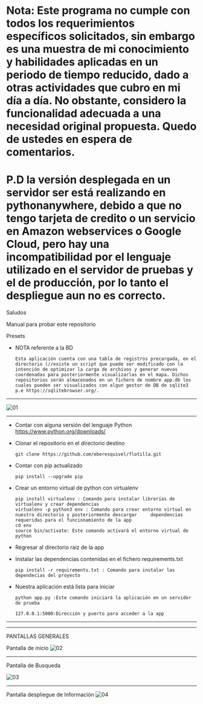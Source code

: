 # Nota: Este programa no cumple con todos los requerimientos específicos solicitados, sin embargo es una muestra de mi conocimiento y habilidades aplicadas en un periodo de tiempo reducido, dado a otras actividades que cubro en mi día a día. No obstante, considero la funcionalidad adecuada a una necesidad original propuesta. Quedo de ustedes en espera de comentarios.

# P.D la versión desplegada en un servidor ser está realizando en pythonanywhere, debido a que no tengo tarjeta de credito o un servicio en Amazon webservices o Google Cloud, pero hay una incompatibilidad por el lenguaje utilizado en el servidor de pruebas y el de producción, por lo tanto el despliegue aun no es correcto.

Saludos

Manual para probar este repositorio

Presets

- NOTA referente a la BD
      
      Esta aplicación cuenta con una tabla de registros precargada, en el directorio (//existe un script que puede ser modificado con la intención de optimizar la carga de archivos y generar nuevas coordenadas para posteriormente visualizarlas en el mapa. Dichos repositorios serán almacenados en un fichero de nombre app.db los cuales pueden ser visualizados con algun gestor de DB de sqlite3 p.e https://sqlitebrowser.org/. 
_____
![01](https://user-images.githubusercontent.com/19479856/54296526-bb2b1400-457a-11e9-8b80-a2cace21dc84.png)

_____
      
- Contar con alguna versión del lenguaje Python       
      https://www.python.org/downloads/

- Clonar el repositorio en el directorio destino

      git clone https://github.com/eberesquivel/flotilla.git
- Contar con pip actualizado

      pip install --upgrade pip
- Crear un entorno virtual de python con virtualenv
      
      pip install virtualenv : Comando para instalar librerías de virtualenv y crear dependencias
      virtualenv -p python3 env : Comando para crear entorno virtual en nuestro directorio y posteriormente descargar     dependencias requeridas para el funcionamiento de la app
      cd env
      source bin/activate: Este comando activará el entorno virtual de python
- Regresar al directorio raiz de la app
      
- Instalar las dependencias contenidas en el fichero requirements.txt
      
      pip install -r requirements.txt : Comando para instalar las dependecias del proyecto


- Nuestra aplicación está lista para iniciar
      
      python app.py :Este comando iniciará la aplicación en un servidor de prueba 
      
      127.0.0.1:5000:Dirección y puerto para acceder a la app
____

____

PANTALLAS GENERALES

Pantalla de inicio
![02](https://user-images.githubusercontent.com/19479856/54308219-1ec13b80-4593-11e9-8147-6306720ef417.png)

____
Pantalla de Busqueda

![03](https://user-images.githubusercontent.com/19479856/54308313-63e56d80-4593-11e9-9bc5-3ba80b62408a.png)

_____

Pantalla despliegue de Información
![04](https://user-images.githubusercontent.com/19479856/54308487-bb83d900-4593-11e9-8e44-9ed0534e15d6.png)
